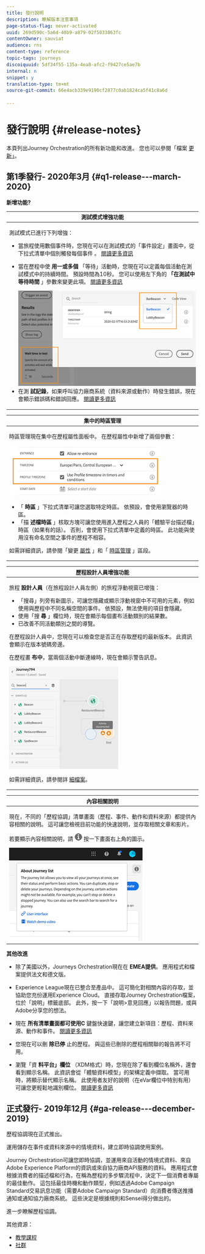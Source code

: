 ```yaml
---
title: 發行說明
description: 瞭解版本注意事項
page-status-flag: never-activated
uuid: 269d590c-5a6d-40b9-a879-02f5033863fc
contentOwner: sauviat
audience: rns
content-type: reference
topic-tags: journeys
discoiquuid: 5df34f55-135a-4ea8-afc2-f9427ce5ae7b
internal: n
snippet: y
translation-type: tm+mt
source-git-commit: 66e4acb339e9190cf2877c0ab1824ca5f41c8a6d

---
```



# 發行說明 {#release-notes}

本頁列出Journey Orchestration的所有新功能和改進。
您也可以參閱「檔案 [更新」](../release-notes/documentation-updates.md)。

## 第1季發行- 2020年3月 {#q1-release---march-2020}

**新增功能?**

<table>
<thead>
<tr>
<th><strong>測試模式增強功能</strong><br/></th>
</tr>
</thead>
<tbody>
<tr>
<td>
<p>測試模式已進行下列增強：</p>
<ul>
<li>當旅程使用數個事件時，您現在可以在測試模式的「事件設定」畫面中，從下拉式清單中個別觸發每個事件 <strong></strong> 。 <a href="../building-journeys/testing-the-journey.md#firing_events">閱讀更多資訊</a></p></li>
<li><p>當在歷程中使 <strong>用一或多個</strong> 「等待」活動時，您現在可以定義每個活動在測試模式中的持續時間。 預設時間為10秒。 您可以使用左下角的 <strong>「在測試中等待時間</strong> 」參數來變更此項。 <a href="../building-journeys/testing-the-journey.md">閱讀更多資訊</a></p><img src="../assets/rn-test.png"/>
</li>
<li>在測 <strong>試記錄</strong>，如果呼叫協力廠商系統（資料來源或動作）時發生錯誤，現在會顯示錯誤碼和錯誤回應。 <a href="../building-journeys/testing-the-journey.md#viewing_logs">閱讀更多資訊</a>
</li>
</ul>
</td>
</tr>
</tbody>
</table>

<table>
<thead>
<tr>
<th><strong>集中的時區管理</strong><br/></th>
</tr>
</thead>
<tbody>
<tr> 
<td>
<p>時區管理現在集中在歷程屬性面板中。 在歷程屬性中新增了兩個參數：</p>
<img src="../assets/rn-timezone.png"/>
<ul>
<li>「 <strong>時區</strong> 」下拉式清單可讓您選取特定時區。 依預設，會使用瀏覽器的時區。 </li>
<li>「描 <strong>述檔時區</strong> 」核取方塊可讓您使用進入歷程之人員的「體驗平台描述檔」時區（如果有的話）。 否則，會使用下拉式清單中定義的時區。 此功能與使用沒有命名空間之事件的歷程不相容。</li>
</ul>
<p>如需詳細資訊，請參閱「變更 <a href="../building-journeys/changing-properties.md#timezone">屬性</a> 」和「 <a href="../building-journeys/timezone-management.md">時區管理</a> 」區段。</p>
</td>
</tr>
</tbody>
</table>

<table>
<thead>
<tr>
<th><strong>歷程設計人員增強功能</strong><br/></th>
</tr>
</thead>
<tbody>
<tr> 
<td>
<p>旅程 <strong>設計人員</strong>（在旅程設計人員左側）的旅程浮動視窗已增強：</p>
<ul>
<li>「搜尋」列旁有新圖示，可讓您隱藏或顯示浮動視窗中不可用的元素，例如使用與歷程中不同名稱空間的事件。 <strong></strong> 依預設，無法使用的項目會隱藏。</li>
<li>使用「搜 <strong>尋</strong> 」欄位時，現在會顯示每個畫布活動類別的結果數。</li>
<li>已改善不同活動類別之間的導覽。</li>
</ul>
<p>在歷程設計人員中，您現在可以檢查您是否正在存取歷程的最新版本。 此資訊會顯示在版本號碼旁邊。</p>
<p>在歷程畫 <strong>布中</strong>，當兩個活動中斷連線時，現在會顯示警告訊息。</p>
<img src="../assets/rn-canvas.png"/>
<p>如需詳細資訊，請參閱詳 <a href="../building-journeys/using-the-journey-designer.md">細檔案</a>。</p>
</td>
</tr>
</tbody>
</table>

<table>
<thead>
<tr>
<th><strong>內容相關說明</strong><br/></th>
</tr>
</thead>
<tbody>
<tr>
<td>
<p>現在，不同的「歷程協調」清單畫面（歷程、事件、動作和資料來源）都提供內容相關的說明。 這可讓您檢視目前功能的快速說明，並存取相關文章和影片。</p>
<p>若要顯示內容相關說明，請 <img src="../assets/icon-context.png"/> 按一下畫面右上角的圖示。 </p>
<img src="../assets/rn-context.png"/>
</td>
</tr>
</tbody>
</table>

**其他改進**

* 除了美國以外，Journeys Orchestration現在在 **EMEA提供**。 應用程式和檔案提供法文和德文版。

* Experience League現在已整合至產品中。 這可簡化對相關內容的存取，並協助您充份運用Experience Cloud。 直接存取Journey Orchestration檔案，位於「說明」標籤底部。 此外，按一下「說明>意見回應」以報告問題，或與Adobe分享您的想法。

* 現在 **所有清單畫面都可使用C** 鍵盤快速鍵，讓您建立新項目：歷程、資料來源、動作和事件。 [閱讀更多資訊](../about/user-interface.md#section_ksq_zr1_ffb)

* 您現在可以刪 **除已停** 止的歷程。 與這些已刪除的歷程相關聯的報告將不可用。

* 瀏覽「資 **料平台」欄位** （XDM格式）時，您現在除了看到欄位名稱外，還會看到顯示名稱。 此資訊會從「體驗資料模型」的架構定義中擷取。 當可用時，將顯示替代顯示名稱。 此使用者友好的說明（在eVar欄位中特別有用）可讓您更輕鬆地識別欄位。 [閱讀更多資訊](../about/user-interface.md#friendly-names-display)

## 正式發行- 2019年12月 {#ga-release---december-2019}

歷程協調現在正式推出。

運用儲存在事件或資料來源中的情境資料，建立即時協調使用案例。

Journey Orchestration可讓您即時協調，並運用來自活動的情境式資料、來自Adobe Experience Platform的資訊或來自協力廠商API服務的資料。 應用程式會根據消費者的描述檔和行為，在稱為歷程的多步驟流程中，決定下一個消費者專屬的最佳動作。 這包括最佳時機和動作類型，例如透過Adobe Campaign Standard交易訊息功能（需要Adobe Campaign Standard）向消費者傳送推播通知或通知協力廠商系統。 這些決定是根據規則和Sensei得分做出的。

[](../action/working-with-adobe-campaign.md)
進一步瞭解歷程協調。

其他資源：

* [教學課程](https://docs.adobe.com/content/help/en/platform-learn/tutorials/journey-orchestration/introduction.html)
* [社群](https://www.adobe.com/go/journeyorchestrationcommunity)
